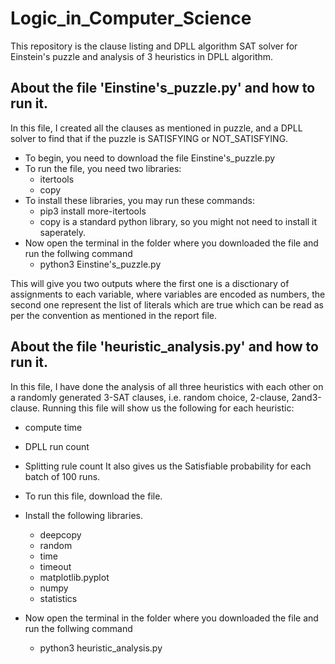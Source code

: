 # Logic_in_Computer_Science
This repository is the clause listing and DPLL algorithm SAT solver for Einstein's puzzle and analysis of 3 heuristics in DPLL algorithm.

## About the file 'Einstine's_puzzle.py' and how to run it.
In this file, I created all the clauses as mentioned in puzzle, and a DPLL solver to find that if the puzzle is SATISFYING or NOT_SATISFYING.
- To begin, you need to download the file Einstine's_puzzle.py
- To run the file, you need two libraries:
  - itertools
  - copy
- To install these libraries, you may run these commands:
  - pip3 install more-itertools
  - copy is a standard python library, so you might not need to install it saperately.
- Now open the terminal in the folder where you downloaded the file and run the follwing command
  - python3 Einstine\'s_puzzle.py

This will give you two outputs where the first one is a disctionary of assignments to each variable, where variables are encoded as numbers, the second one represent the list of literals which are true which can be read as per the convention as mentioned in the report file.

## About the file 'heuristic_analysis.py' and how to run it.
In this file, I have done the analysis of all three heuristics with each other on a randomly generated 3-SAT clauses, i.e. random choice, 2-clause, 2and3-clause.
Running this file will show us the following for each heuristic:
- compute time
- DPLL run count
- Splitting rule count
It also gives us the Satisfiable probability for each batch of 100 runs.

- To run this file, download the file. 
- Install the following libraries.
  - deepcopy
  - random
  - time
  - timeout
  - matplotlib.pyplot
  - numpy
  - statistics
 
- Now open the terminal in the folder where you downloaded the file and run the follwing command
  - python3 heuristic_analysis.py
